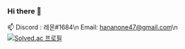 ### Hi there 👋

<!--
**lemontriv/lemontriv** is a ✨ _special_ ✨ repository because its `README.md` (this file) appears on your GitHub profile.

Here are some ideas to get you started:

- 🔭 I’m currently working on ...
- 🌱 I’m currently learning ...
- 👯 I’m looking to collaborate on ...
- 🤔 I’m looking for help with ...
- 💬 Ask me about ...
- 
- 😄 Pronouns: ...
- ⚡ Fun fact: ...
-->
📫 
Discord : 레몬#1684\n
Email: hananone47@gmail.com\n
[![Solved.ac 프로필](http://mazassumnida.wtf/api/mini/generate_badge?boj={gsdgsdgh})](https://solved.ac/{gsdgsdgh})
